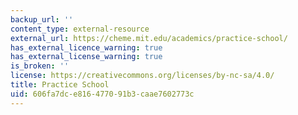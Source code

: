 ```yaml
---
backup_url: ''
content_type: external-resource
external_url: https://cheme.mit.edu/academics/practice-school/
has_external_licence_warning: true
has_external_license_warning: true
is_broken: ''
license: https://creativecommons.org/licenses/by-nc-sa/4.0/
title: Practice School
uid: 606fa7dc-e816-4770-91b3-caae7602773c
---
```

